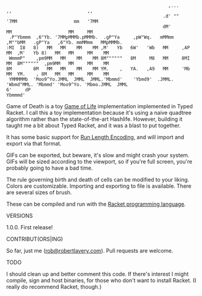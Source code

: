 ```                                                                                                           
                                                            ,...        ,,                            ,,    
                                                          .d' ""      '7MM                     mm   '7MM    
                                                          dM'           MM                     MM     MM    
 .P"Ybmmm  ,6"Yb. '7MMpMMMb.pMMMb.  .gP"Ya     ,pW"Wq.   mMMmm     ,M""bMM   .gP"Ya   ,6"Yb. mmMMmm   MMpMMMb.
:MI  I8   8)   MM   MM    MM    MM ,M'   Yb   6W'   'Wb   MM     ,AP    MM  ,M'   Yb 8)   MM   MM     MM    MM
 WmmmP"    ,pm9MM   MM    MM    MM 8M""""""   8M     M8   MM     8MI    MM  8M""""""  ,pm9MM   MM     MM    MM
8M        8M   MM   MM    MM    MM YM.    ,   YA.   ,A9   MM     'Mb    MM  YM.    , 8M   MM   MM     MM    MM
 YMMMMMb  'Moo9^Yo.JMML  JMML  JMML.'Mbmmd'    'Ybmd9'  .JMML.    'Wbmd"MML. 'Mbmmd' 'Moo9^Yo. 'Mbmo.JMML  JMML
6'     dP
Ybmmmd'
``` 

Game of Death is a toy [Game of Life](https://en.wikipedia.org/wiki/Conway%27s_Game_of_Life) implementation implemented in Typed Racket. I call this a toy implementation because it's using a naive quadtree algorithm rather than the state-of-the-art Hashlife. However, building it taught me a bit about Typed Racket, and it was a blast to put together.

It has some basic support for [Run Length Encoding](https://www.conwaylife.com/wiki/Run_Length_Encoded), and will import and export via that format.

GIFs can be exported, but beware, it's slow and might crash your system. GIFs will be sized according to the viewport, so if you're full screen, you're probably going to have a bad time.

The rule governing birth and death of cells can be modified to your liking. Colors are customizable. Importing and exporting to file is available. There are several sizes of brush.

These can be compiled and run with the [Racket programming language](https://racket-lang.org/).

VERSIONS

1.0.0. First release!

CONTRIBUT(ORS|ING)

So far, just me (rob@robertlavery.com). Pull requests are welcome.

TODO

I should clean up and better comment this code. If there's interest I might compile, sign and host binaries, for those who don't want to install Racket. (I really do recommend Racket, though.)
